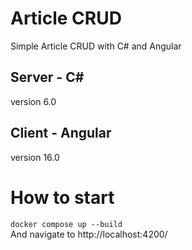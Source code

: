 # Article CRUD

Simple Article CRUD with C# and Angular
## Server - C#
version 6.0
## Client - Angular
version 16.0

# How to start
`docker compose up --build`  
And navigate to http://localhost:4200/  
